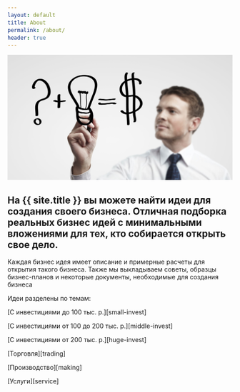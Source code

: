 ```yaml
---
layout: default
title: About
permalink: /about/
header: true
---
```


<img src="/images/business.jpg">
<h2>На {{ site.title }} вы можете найти идеи для создания своего бизнеса. Отличная подборка реальных бизнес идей с минимальными вложениями для тех, кто собирается открыть свое дело.</h2>
<div class="about-text">
<p>Каждая бизнес идея имеет описание и примерные расчеты для открытия такого бизнеса. Также мы выкладываем советы, образцы бизнес-планов  и некоторые документы, необходимые для создания бизнеса</p>
<p>Идеи разделены по темам:</p>
</div>

<p>[С инвестициями до 100 тыс. р.][small-invest]</p>
<p>[С инвестициями от 100 до 200 тыс. р.][middle-invest]</p>
<p>[С инвестициями от 200 тыс. р.][huge-invest]</p>
 
<p>[Торговля][trading]</p>
<p>[Производство][making]</p>
<p>[Услуги][service]</p>

[small-invest]: /small-invest.md
[middle-invest]: /middle-invest.md
[huge-invest]: /huge-invest.md
[trading]: /trading.md
[making]: /making.md
[service]: /service.md

